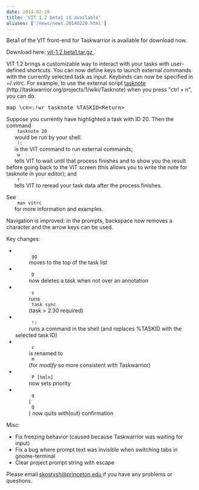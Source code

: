 ```yaml
---
date: 2014-02-20
title: 'VIT 1.2 beta1 is available'
aliases: ['/news/news.20140220.html']
---
```

<div class="col-md-8 main">
 <div class="row">
  <p>
   Beta1 of the VIT front-end for Taskwarrior is available for download now.
  </p>
  <p>
   Download here:
   <a href="http://taskwarrior.org/download/vit-latest.tar.gz">
    vit-1.2.beta1.tar.gz
   </a>
   .
  </p>
  <p>
   VIT 1.2 brings a customizable way to interact with your tasks with
            user-defined shortcuts. You can now define keys to launch external
            commands with the currently selected task as input. Keybinds can now
            be specified in ~/.vitrc. For example, to use the external script
   <a href="">
    tasknote
   </a>
   (http://taskwarrior.org/projects/1/wiki/Tasknote)
            when you press "ctrl + n", you can do:
   <pre>map \cn=:!wr tasknote %TASKID&lt;Return&gt;</pre>
   Suppose you currently have highlighted a task with ID 20. Then the
            command
   <code>
    tasknote 20
   </code>
   would be run by your shell.
   <code>
    !:
   </code>
   is the VIT command to run external commands;
   <code>
    w
   </code>
   tells VIT to wait until that process finishes and to
            show you the result before going back to the VIT screen (this
            allows you to write the note for tasknote in your editor); and
   <code>
    r
   </code>
   tells VIT to reread your task data after the process
            finishes.
  </p>
  <p>
   See
   <code>
    man vitrc
   </code>
   for more information and examples.
  </p>
  <p>
   Navigation is improved: in the prompts, backspace now removes a
            character and the arrow keys can be used.
  </p>
  <p>
   Key changes:
   <ul>
    <li>
     <code>
      gg
     </code>
     moves to the top of the task list
    </li>
    <li>
     <code>
      D
     </code>
     now deletes a task when not over an annotation
    </li>
    <li>
     <code>
      s
     </code>
     runs
     <code>
      task sync
     </code>
     (task &gt; 2.30 required)
    </li>
    <li>
     <code>
      !:
     </code>
     runs a command in the shell (and replaces %TASKID with the selected task ID)
    </li>
    <li>
     <code>
      c
     </code>
     is renamed to
     <code>
      m
     </code>
     (for
     <em>
      modify
     </em>
     so more consistent with Taskwarrior)
    </li>
    <li>
     <code>
      P [hmln]
     </code>
     now sets priority
    </li>
    <li>
     <code>
      q
     </code>
     (
     <code>
      Q
     </code>
     ) now quits with(out) confirmation
    </li>
   </ul>
  </p>
  <p>
   Misc:
   <ul>
    <li>
     Fix freezing behavior (caused because Taskwarrior was waiting for input)
    </li>
    <li>
     Fix a bug where prompt text was invisible when switching tabs in gnome-terminal
    </li>
    <li>
     Clear project prompt string with escape
    </li>
   </ul>
  </p>
  <p>
   Please email
   <a href="mailto:skostysh@princeton.edu">
    skostysh@princeton.edu
   </a>
   if you have any problems or questions.
  </p>
 </div>
</div>

